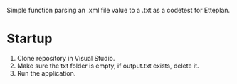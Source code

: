 Simple function parsing an .xml file value to a .txt as a codetest for Etteplan.

# Startup
1. Clone repository in Visual Studio.
2. Make sure the txt folder is empty, if output.txt exists, delete it.
3. Run the application.
